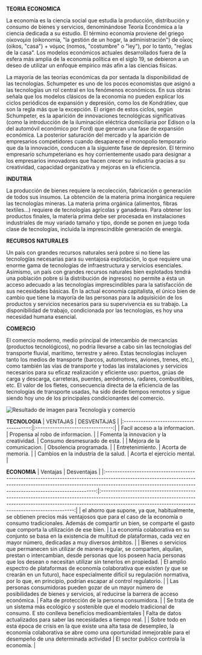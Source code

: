 
**TEORIA ECONOMICA**

La economía es la ciencia social que estudia la producción, distribución y consumo de bienes y servicios, denominándose Teoría Económica a la ciencia dedicada a su estudio. El término economía proviene del griego οἰκονομία (oikonomia, "la gestión de un hogar, la administración") de οἶκος (oikos, "casa") + νόμος (nomos, "costumbre" o "ley"), por lo tanto, "reglas de la casa". Los modelos económicos actuales desarrollados fuera de la esfera más amplia de la economía política en el siglo 19, se debieron a un deseo de utilizar un enfoque empírico más afin a las ciencias físicas.

La mayoría de las teorías económicas da por sentada la disponibilidad de las tecnologías. Schumpeter es uno de los pocos economistas que asignó a las tecnologías un rol central en los fenómenos económicos. En sus obras señala que los modelos clásicos de la economía no pueden explicar los ciclos periódicos de expansión y depresión, como los de Kondrátiev, que son la regla más que la excepción. El origen de estos ciclos, según Schumpeter, es la aparición de innovaciones tecnológicas significativas (como la introducción de la iluminación eléctrica domiciliaria por Edison o la del automóvil económico por Ford) que generan una fase de expansión económica. La posterior saturación del mercado y la aparición de empresarios competidores cuando desaparece el monopolio temporario que da la innovación, conducen a la siguiente fase de depresión. El término empresario schumpeteriano es hoy corrientemente usado para designar a los empresarios innovadores que hacen crecer su industria gracias a su creatividad, capacidad organizativa y mejoras en la eficiencia.

**INDUTRIA**

La producción de bienes requiere la recolección, fabricación o generación de todos sus insumos. La obtención de la materia prima inorgánica requiere las tecnologías mineras. La materia prima orgánica (alimentos, fibras textiles...) requiere de tecnologías agrícolas y ganaderas. Para obtener los productos finales, la materia prima debe ser procesada en instalaciones industriales de muy variado tamaño y tipo, donde se ponen en juego toda clase de tecnologías, incluida la imprescindible generación de energía.

**RECURSOS NATURALES**

Un país con grandes recursos naturales será pobre si no tiene las tecnologías necesarias para su ventajosa explotación, lo que requiere una enorme gama de tecnologías de infraestructura y servicios esenciales. Asimismo, un país con grandes recursos naturales bien explotados tendrá una población pobre si la distribución de ingresos) no permite a ésta un acceso adecuado a las tecnologías imprescindibles para la satisfacción de sus necesidades básicas. En la actual economía capitalista, el único bien de cambio que tiene la mayoría de las personas para la adquisición de los productos y servicios necesarios para su supervivencia es su trabajo. La disponibilidad de trabajo, condicionada por las tecnologías, es hoy una necesidad humana esencial.

**COMERCIO**

El comercio moderno, medio principal de intercambio de mercancías (productos tecnológicos), no podría llevarse a cabo sin las tecnologías del transporte fluvial, marítimo, terrestre y aéreo. Estas tecnologías incluyen tanto los medios de transporte (barcos, automotores, aviones, trenes, etc.), como también las vías de transporte y todas las instalaciones y servicios necesarios para su eficaz realización y eficiente uso: puertos, grúas de carga y descarga, carreteras, puentes, aeródromos, radares, combustibles, etc. El valor de los fletes, consecuencia directa de la eficiencia de las tecnologías de transporte usadas, ha sido desde tiempos remotos y sigue siendo hoy uno de los principales condicionantes del comercio.

![Resultado de imagen para Tecnología y comercio](http://www.formacion.edu.ec/imagenes/secciones/carreras/comercio.jpg)

**TECNOLOGIA**
|                 VENTAJAS                |            DESVENTAJAS           |
|:---------------------------------------:|:--------------------------------:|
| Facil acceso a la informacion.          | Propensa al robo de informacion. |
| Fomenta la innovacion y la creatividad. | Consumo desmesurado de esta.     |
| Mejora de la comunicacion.              | Obsolencia programada.           |
| Entretenimiento.                        | Acorta de memoria.               |
| Cambios en la industria de la salud.    | Acorta el ejercicio mental.      |

**ECONOMIA**
|                                                                                                                Ventajas                                                                                                                |                                                                                                           Desventajas                                                                                                           |
|:--------------------------------------------------------------------------------------------------------------------------------------------------------------------------------------------------------------------------------------:|:-------------------------------------------------------------------------------------------------------------------------------------------------------------------------------------------------------------------------------:|
| el ahorro que supone, ya que, habitualmente, se obtienen precios más ventajosos que para  el caso de la economía o consumo tradicionales.   Además de compartir un bien, se comparte el gasto que comporta la utilización de ese bien. | La economía colaborativa en su conjunto se basa en la existencia de multitud de plataformas,  cada vez en mayor número, dedicadas a muy diversos ámbitos.                                                                       |
| Bienes o servicios que permanecen sin utilizar de manera regular, se comparten, alquilan, prestan o intercambian,  desde personas que los poseen hacia personas que los desean o necesitan utilizar sin tenerlos en propiedad.         | El amplio espectro de plataformas de economía colaborativa que existen (y que se crearán en un futuro),  hace especialmente difícil su regulación normativa, por lo que, en principio, podrían escapar al control regulatorio.  |
| Las personas consumidoras pueden gozar de un mayor número de posibilidades de bienes y servicios,  al reducirse la barrera de acceso económica.                                                                                        | Falta de protección de la persona consumidora.                                                                                                                                                                                  |
| Se trata de un sistema más ecológico y sostenible que el modelo tradicional de consumo. E sto conlleva beneficios medioambientales                                                                                                     | Falta de datos actualizados para saber las necesidades a tiempo real.                                                                                                                                                           |
| Sobre todo en esta época de crisis en la que existe una alta tasa de desempleo,  la economía colaborativa se abre como una oportunidad inmejorable para el desempeño de una determinada actividad                                      |  El sector publico controla la economía.                                                                                                                                                                                        |
